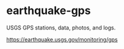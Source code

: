 # earthquake-gps

USGS GPS stations, data, photos, and logs.

https://earthquake.usgs.gov/monitoring/gps
